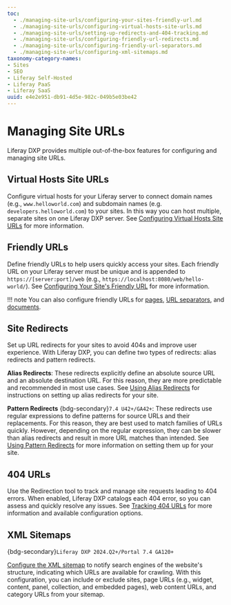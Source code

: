 ```yaml
---
toc:
  - ./managing-site-urls/configuring-your-sites-friendly-url.md
  - ./managing-site-urls/configuring-virtual-hosts-site-urls.md
  - ./managing-site-urls/setting-up-redirects-and-404-tracking.md
  - ./managing-site-urls/configuring-friendly-url-redirects.md
  - ./managing-site-urls/configuring-friendly-url-separators.md
  - ./managing-site-urls/configuring-xml-sitemaps.md
taxonomy-category-names:
- Sites
- SEO
- Liferay Self-Hosted
- Liferay PaaS
- Liferay SaaS
uuid: e4e2e951-db91-4d5e-982c-049b5e03be42
---
```


# Managing Site URLs

Liferay DXP provides multiple out-of-the-box features for configuring and managing site URLs.

## Virtual Hosts Site URLs

Configure virtual hosts for your Liferay server to connect domain names (e.g., `www.helloworld.com`) and subdomain names (e.g. `developers.helloworld.com`) to your sites. In this way you can host multiple, separate sites on one Liferay DXP server. See [Configuring Virtual Hosts Site URLs](./managing-site-urls/configuring-virtual-hosts-site-urls.md) for more information.

## Friendly URLs

Define friendly URLs to help users quickly access your sites. Each friendly URL on your Liferay server must be unique and is appended to `https://[server:port]/web` (e.g., `https://localhost:8080/web/hello-world/`). See [Configuring Your Site's Friendly URL](./managing-site-urls/configuring-your-sites-friendly-url.md) for more information.

!!! note
    You can also configure friendly URLs for [pages](../creating-pages/page-settings/configuring-your-pages-friendly-url.md), [URL separators](./managing-site-urls/configuring-friendly-url-separators.md), and [documents](../../content-authoring-and-management/documents-and-media/uploading-and-managing/configuring-document-urls.md).

## Site Redirects

Set up URL redirects for your sites to avoid 404s and improve user experience. With Liferay DXP, you can define two types of redirects: alias redirects and pattern redirects.

**Alias Redirects**: These redirects explicitly define an absolute source URL and an absolute destination URL. For this reason, they are more predictable and recommended in most use cases. See [Using Alias Redirects](./managing-site-urls/setting-up-redirects-and-404-tracking/using-alias-redirects.md) for instructions on setting up alias redirects for your site.

**Pattern Redirects** {bdg-secondary}`7.4 U42+/GA42+`: These redirects use regular expressions to define patterns for source URLs and their replacements. For this reason, they are best used to match families of URLs quickly. However, depending on the regular expression, they can be slower than alias redirects and result in more URL matches than intended. See [Using Pattern Redirects](./managing-site-urls/setting-up-redirects-and-404-tracking/using-pattern-redirects.md) for more information on setting them up for your site.

## 404 URLs

Use the Redirection tool to track and manage site requests leading to 404 errors. When enabled, Liferay DXP catalogs each 404 error, so you can assess and quickly resolve any issues. See [Tracking 404 URLs](./managing-site-urls/setting-up-redirects-and-404-tracking/tracking-404-urls.md) for more information and available configuration options.

## XML Sitemaps

{bdg-secondary}`Liferay DXP 2024.Q2+/Portal 7.4 GA120+`

[Configure the XML sitemap](./managing-site-urls/configuring-xml-sitemaps.md) to notify search engines of the website's structure, indicating which URLs are available for crawling. With this configuration, you can include or exclude sites, page URLs (e.g., widget, content, panel, collection, and embedded pages), web content URLs, and category URLs from your sitemap.
